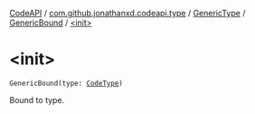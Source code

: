[CodeAPI](../../../index.md) / [com.github.jonathanxd.codeapi.type](../../index.md) / [GenericType](../index.md) / [GenericBound](index.md) / [&lt;init&gt;](.)

# &lt;init&gt;

`GenericBound(type: `[`CodeType`](../../-code-type/index.md)`)`

Bound to type.

